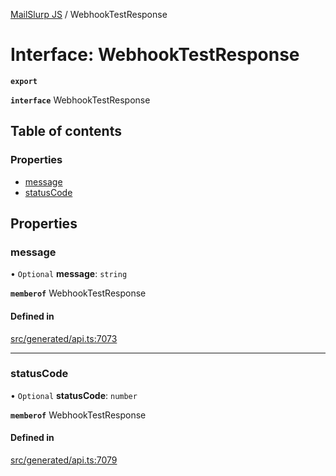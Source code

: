 [MailSlurp JS](../README.md) / WebhookTestResponse

# Interface: WebhookTestResponse

**`export`**

**`interface`** WebhookTestResponse

## Table of contents

### Properties

- [message](WebhookTestResponse.md#message)
- [statusCode](WebhookTestResponse.md#statuscode)

## Properties

### message

• `Optional` **message**: `string`

**`memberof`** WebhookTestResponse

#### Defined in

[src/generated/api.ts:7073](https://github.com/mailslurp/mailslurp-client/blob/8c02983/src/generated/api.ts#L7073)

___

### statusCode

• `Optional` **statusCode**: `number`

**`memberof`** WebhookTestResponse

#### Defined in

[src/generated/api.ts:7079](https://github.com/mailslurp/mailslurp-client/blob/8c02983/src/generated/api.ts#L7079)
